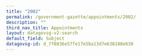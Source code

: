 ```yaml
---
title: "2002"
permalink: /government-gazette/appointments/2002/
description: ""
third_nav_title: Appointments
layout: datagovsg-v2-search
default_field: Subject
datagovsg-id: d_7f8836e57fe17e5ba13d7e638188e630
---
```

